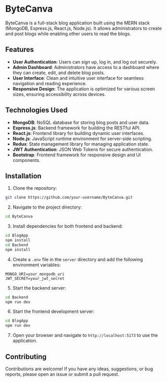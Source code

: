 # ByteCanva

ByteCanva is a full-stack blog application built using the MERN stack (MongoDB, Express.js, React.js, Node.js). It allows administrators to create and post blogs while enabling other users to read the blogs.

## Features

- **User Authentication**: Users can sign up, log in, and log out securely.
- **Admin Dashboard**: Administrators have access to a dashboard where they can create, edit, and delete blog posts.
- **User Interface**: Clean and intuitive user interface for seamless navigation and reading experience.
- **Responsive Design**: The application is optimized for various screen sizes, ensuring accessibility across devices.

## Technologies Used

- **MongoDB**: NoSQL database for storing blog posts and user data.
- **Express.js**: Backend framework for building the RESTful API.
- **React.js**: Frontend library for building dynamic user interfaces.
- **Node.js**: JavaScript runtime environment for server-side scripting.
- **Redux**: State management library for managing application state.
- **JWT Authentication**: JSON Web Tokens for secure authentication.
- **Bootstrap**: Frontend framework for responsive design and UI components.

## Installation

1. Clone the repository:

```bash
git clone https://github.com/your-username/ByteCanva.git
```

2. Navigate to the project directory:

```bash
cd ByteCanva
```

3. Install dependencies for both frontend and backend:

```bash
cd BlogApp
npm install
cd Backend
npm install
```

4. Create a `.env` file in the `server` directory and add the following environment variables:

```
MONGO_URI=your_mongodb_uri
JWT_SECRET=your_jwt_secret
```

5. Start the backend server:

```bash
cd Backend
npm run dev
```

6. Start the frontend development server:

```bash
cd BlogApp
npm run dev
```

7. Open your browser and navigate to `http://localhost:5173` to use the application.

## Contributing

Contributions are welcome! If you have any ideas, suggestions, or bug reports, please open an issue or submit a pull request.
